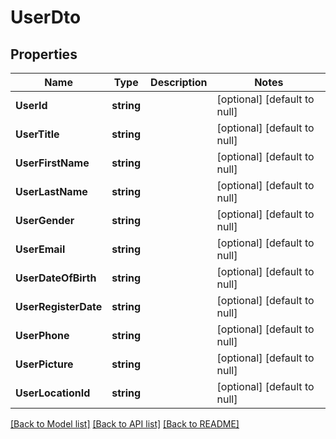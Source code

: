 # UserDto

## Properties
Name | Type | Description | Notes
------------ | ------------- | ------------- | -------------
**UserId** | **string** |  | [optional] [default to null]
**UserTitle** | **string** |  | [optional] [default to null]
**UserFirstName** | **string** |  | [optional] [default to null]
**UserLastName** | **string** |  | [optional] [default to null]
**UserGender** | **string** |  | [optional] [default to null]
**UserEmail** | **string** |  | [optional] [default to null]
**UserDateOfBirth** | **string** |  | [optional] [default to null]
**UserRegisterDate** | **string** |  | [optional] [default to null]
**UserPhone** | **string** |  | [optional] [default to null]
**UserPicture** | **string** |  | [optional] [default to null]
**UserLocationId** | **string** |  | [optional] [default to null]

[[Back to Model list]](../README.md#documentation-for-models) [[Back to API list]](../README.md#documentation-for-api-endpoints) [[Back to README]](../README.md)

